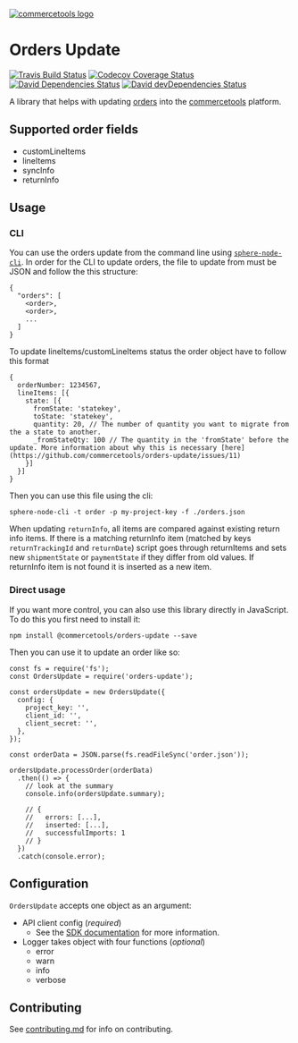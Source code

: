 [![commercetools logo][commercetools-icon]][commercetools]

# Orders Update
[![Travis Build Status][travis-icon]][travis]
[![Codecov Coverage Status][codecov-icon]][codecov]
[![David Dependencies Status][david-icon]][david]
[![David devDependencies Status][david-dev-icon]][david-dev]

A library that helps with updating [orders](https://dev.commercetools.com/http-api-projects-orders.html) into the [commercetools] platform.

## Supported order fields
- customLineItems
- lineItems
- syncInfo
- returnInfo

## Usage

### CLI

You can use the orders update from the command line using [`sphere-node-cli`](https://github.com/sphereio/sphere-node-cli).
In order for the CLI to update orders, the file to update from must be JSON and follow the this structure:
```
{
  "orders": [
    <order>,
    <order>,
    ...
  ]
}
```

To update lineItems/customLineItems status the order object have to follow this format
```
{
  orderNumber: 1234567,
  lineItems: [{
    state: [{
      fromState: 'statekey',
      toState: 'statekey',
      quantity: 20, // The number of quantity you want to migrate from the a state to another.
      _fromStateQty: 100 // The quantity in the 'fromState' before the update. More information about why this is necessary [here](https://github.com/commercetools/orders-update/issues/11)
    }]
  }]
}

```
Then you can use this file using the cli:
```
sphere-node-cli -t order -p my-project-key -f ./orders.json
```

When updating `returnInfo`, all items are compared against existing return info items. If there is a matching returnInfo item (matched by keys `returnTrackingId` and `returnDate`) script goes through returnItems and sets new `shipmentState` or `paymentState` if they differ from old values. If returnInfo item is not found it is inserted as a new item. 
### Direct usage

If you want more control, you can also use this library directly in JavaScript. To do this you first need to install it:
```
npm install @commercetools/orders-update --save
```
Then you can use it to update an order like so:
```
const fs = require('fs');
const OrdersUpdate = require('orders-update');

const ordersUpdate = new OrdersUpdate({
  config: {
    project_key: '',
    client_id: '',
    client_secret: '',
  },
});

const orderData = JSON.parse(fs.readFileSync('order.json'));

ordersUpdate.processOrder(orderData)
  .then(() => {
    // look at the summary
    console.info(ordersUpdate.summary);

    // {
    //   errors: [...],
    //   inserted: [...],
    //   successfulImports: 1
    // }
  })
  .catch(console.error);
```

## Configuration
`OrdersUpdate` accepts one object as an argument:
- API client config (_required_)
  - See the [SDK documentation](http://sphereio.github.io/sphere-node-sdk/classes/SphereClient.html) for more information.
- Logger takes object with four functions (_optional_)
  - error
  - warn
  - info
  - verbose

## Contributing
See [contributing.md](contributing.md) for info on contributing.

[commercetools]: https://commercetools.com/
[commercetools-icon]: https://cdn.rawgit.com/commercetools/press-kit/master/PNG/72DPI/CT%20logo%20horizontal%20RGB%2072dpi.png
[travis]: https://travis-ci.org/commercetools/orders-update
[travis-icon]: https://img.shields.io/travis/commercetools/orders-update/master.svg?style=flat-square
[codecov]: https://codecov.io/gh/commercetools/orders-update
[codecov-icon]: https://img.shields.io/codecov/c/github/commercetools/orders-update.svg?style=flat-square
[david]: https://david-dm.org/commercetools/orders-update
[david-icon]: https://img.shields.io/david/commercetools/orders-update.svg?style=flat-square
[david-dev]: https://david-dm.org/commercetools/orders-update?type=dev
[david-dev-icon]: https://img.shields.io/david/dev/commercetools/orders-update.svg?style=flat-square
